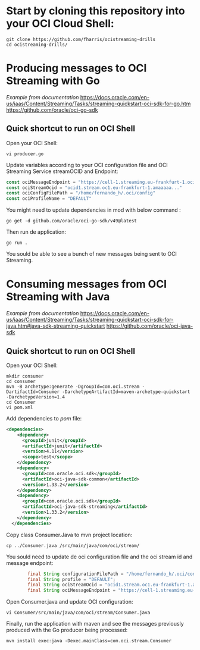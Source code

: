 # Start by cloning this repository into your OCI Cloud Shell:

```git
git clone https://github.com/fharris/ocistreaming-drills
cd ocistreaming-drills/
```

# Producing messages to OCI Streaming with Go


*Example from documentation* 
https://docs.oracle.com/en-us/iaas/Content/Streaming/Tasks/streaming-quickstart-oci-sdk-for-go.htm
https://github.com/oracle/oci-go-sdk

## Quick shortcut to run on OCI Shell

Open your OCI Shell:


```shell
vi producer.go 
```

Update variables according to your OCI configuration file and OCI Streaming Service streamOCID and Endpoint:
```Go
const ociMessageEndpoint = "https://cell-1.streaming.eu-frankfurt-1.oci.oraclecloud.com"
const ociStreamOcid = "ocid1.stream.oc1.eu-frankfurt-1.amaaaaa..."
const ociConfigFilePath = "/home/fernando_h/.oci/config"
const ociProfileName = "DEFAULT"
```

You might need  to update dependencies in mod with below command :
```
go get -d github.com/oracle/oci-go-sdk/v49@latest
```

Then run de application:
```
go run .
```

You sould be able to see a bunch of new messages being sent to OCI Streaming.


# Consuming messages from OCI Streaming with Java

*Example from documentation* 
https://docs.oracle.com/en-us/iaas/Content/Streaming/Tasks/streaming-quickstart-oci-sdk-for-java.htm#java-sdk-streaming-quickstart
https://github.com/oracle/oci-java-sdk


## Quick shortcut to run on OCI Shell

Open your OCI Shell:

```shell
mkdir consumer
cd consumer
mvn -B archetype:generate -DgroupId=com.oci.stream -DartifactId=Consumer -DarchetypeArtifactId=maven-archetype-quickstart -DarchetypeVersion=1.4
cd Consumer
vi pom.xml
```

Add dependencies to *pom* file:
```xml
<dependencies>
    <dependency>
      <groupId>junit</groupId>
      <artifactId>junit</artifactId>
      <version>4.11</version>
      <scope>test</scope>
    </dependency>
    <dependency>
      <groupId>com.oracle.oci.sdk</groupId>
      <artifactId>oci-java-sdk-common</artifactId>
      <version>1.33.2</version>
    </dependency>
    <dependency>
      <groupId>com.oracle.oci.sdk</groupId>
      <artifactId>oci-java-sdk-streaming</artifactId>
      <version>1.33.2</version>
    </dependency>
  </dependencies>
```

Copy class Consumer.Java to mvn project location:
```shell
cp ../Consumer.java /src/main/java/com/oci/stream/
```

You sould need to update de oci configuration file and the oci stream id and message endpoint:
```java
        final String configurationFilePath = "/home/fernando_h/.oci/config";
        final String profile = "DEFAULT";
        final String ociStreamOcid = "ocid1.stream.oc1.eu-frankfurt-1.amaaaaaaue...";
        final String ociMessageEndpoint = "https://cell-1.streaming.eu-frankfurt-1.oci.oraclecloud.com";
```

Open Consumer.java and update OCI configuration:
```
vi Consumer/src/main/java/com/oci/stream/Consumer.java
```

Finally, run the application with maven and see the messages previously produced with the Go producer being processed:
```
mvn install exec:java -Dexec.mainClass=com.oci.stream.Consumer
```

